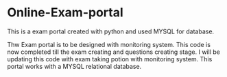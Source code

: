 # Online-Exam-portal
This is a exam portal created with python and used MYSQL for database.

Thw Exam portal is to be designed with monitoring system. This code is now completed till the exam creating and questions creating stage. I will be updating this code with exam taking potion with monitoring system.
This portal works with a MYSQL relational database.
